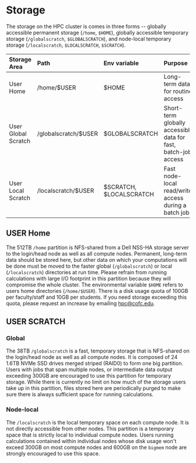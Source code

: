 # Storage

The storage on the HPC cluster is comes in three forms -- globally accessible permanent storage \(`/home`, `$HOME`\), globally accessible temporary storage \(`/globalscratch`, `$GLOBALSCRATCH`\), and node-local temporary storage \(`/localscratch`, `$LOCALSCRATCH`, `$SCRATCH`\).

| Storage Area | Path | Env variable | Purpose |
| :--- | :--- | :--- | :--- |
| User Home | /home/$USER | $HOME | Long-term data for routine access |
| User Global Scratch | /globalscratch/$USER | $GLOBALSCRATCH | Short-term globally accessible data for fast, batch-job access |
| User Local Scratch | /localscratch/$USER | $SCRATCH, $LOCALSCRATCH | Fast node-local read/write access during a batch job |

## USER Home

The 512TB `/home` partition is NFS-shared from a Dell NSS-HA storage server to the login/head node as well as all compute nodes. Permanent, long-term data should be stored here, but other data on which your computations will be done must be moved to the faster global \(`/globalscratch`\) or local \(`/localscratch`\) directories at run time. Please refrain from running calculations with large I/O footprint in this partition because they will compromise the whole cluster. The environmental variable `$HOME` refers to users home directories \(`/home/$USER`\). There is a disk usage quota of 100GB per faculty/staff and 10GB per students. If you need storage exceeding this quota, please request an increase by emailing [hpc@cofc.edu](mailto:hpc@cofc.edu?subject=Increasing%20/home%20storage%20limit%20).

## USER SCRATCH

### Global

The 38TB `/globalscratch` is a fast, temporary storage that is NFS-shared on the login/head node as well as all compute nodes. It is composed of 24 1.6TB NVMe SSD drives merged striped \(RAID0\) to form one big partition. Users with jobs that span multiple nodes, or intermediate data output exceeding 300GB are encouraged to use this partition for temporary storage. While there is currently no limit on how much of the storage users take up in this partition, files stored here are periodically purged to make sure there is always sufficient space for running calculations.

### Node-local

The `/localscratch` is the local temporary space on each compute node. It is not directly accessible from other nodes. This partition is a temporary space that is strictly local to individual compute nodes. Users running calculations contained within individual nodes whose disk usage won't exceed 300GB on most compute nodes and 600GB on the `bigmem` node are strongly encouraged to use this space.

